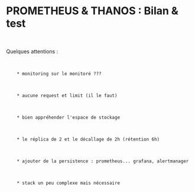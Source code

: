 

# PROMETHEUS & THANOS : Bilan & test


<br>

Quelques attentions :

<br>

		* monitoring sur le monitoré ???

<br>

		* aucune request et limit (il le faut)

<br>

		* bien appréhender l'espace de stockage

<br>

		* le réplica de 2 et le décallage de 2h (rétention 6h)

<br>

		* ajouter de la persistence : prometheus... grafana, alertmanager

<br>

		* stack un peu complexe mais nécessaire

